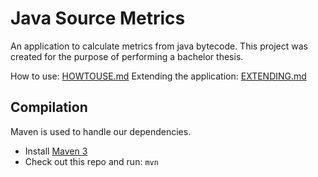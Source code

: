 Java Source Metrics
===================

An application to calculate metrics from java bytecode. 
This project was created for the purpose of performing a bachelor thesis.

How to use: [HOWTOUSE.md](https://github.com/Kiskae/Java-Source-Metrics/blob/master/HOWTOUSE.md)
Extending the application: [EXTENDING.md](https://github.com/Kiskae/Java-Source-Metrics/blob/master/EXTENDING.md)

Compilation
-----------

Maven is used to handle our dependencies.

* Install [Maven 3](http://maven.apache.org/download.html)
* Check out this repo and run: `mvn`